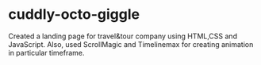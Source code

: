 # cuddly-octo-giggle
Created a landing page for travel&amp;tour company using HTML,CSS and JavaScript. Also, used ScrollMagic and Timelinemax for creating animation in particular timeframe.
